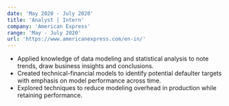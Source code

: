 ```yaml
---
date: 'May 2020 - July 2020'
title: 'Analyst | Intern'
company: 'American Express'
range: 'May - July 2020'
url: 'https://www.americanexpress.com/en-in/'
---
```


- Applied knowledge of data modeling and statistical analysis to note trends, draw business insights and conclusions.
- Created technical-financial models to identify potential defaulter targets with emphasis on model performance across time.
- Explored techniques to reduce modeling overhead in production while retaining performance.
